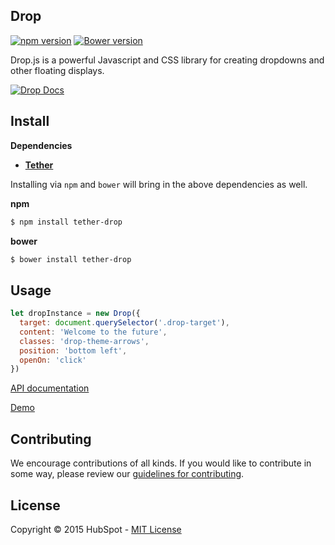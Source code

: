 ## Drop

[![npm
version](https://badge.fury.io/js/tether-drop.svg)](http://badge.fury.io/js/tether-drop)
[![Bower
version](https://badge.fury.io/bo/tether-drop.svg)](http://badge.fury.io/bo/tether-drop)

Drop.js is a powerful Javascript and CSS library for creating dropdowns and other floating displays.

[![Drop Docs](http://i.imgur.com/sgmx9aJ.png)](http://github.hubspot.com/drop/)


## Install

__Dependencies__

* __[Tether](https://github.com/HubSpot/tether)__

Installing via `npm` and `bower` will bring in the above dependencies as well.


__npm__
```sh
$ npm install tether-drop
```

__bower__
```sh
$ bower install tether-drop
```

## Usage

```javascript
let dropInstance = new Drop({
  target: document.querySelector('.drop-target'),
  content: 'Welcome to the future',
  classes: 'drop-theme-arrows',
  position: 'bottom left',
  openOn: 'click'
})
```

[API documentation](http://github.hubspot.com/drop)

[Demo](http://github.hubspot.com/drop/docs/welcome)


## Contributing

We encourage contributions of all kinds. If you would like to contribute in some way, please review our [guidelines for contributing](CONTRIBUTING.md).


## License
Copyright &copy; 2015 HubSpot - [MIT License](LICENSE)
